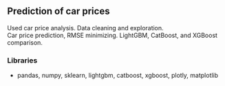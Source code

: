 ## Prediction of car prices
  
  Used car price analysis. Data cleaning and exploration.  
  Car price prediction, RMSE minimizing. LightGBM, CatBoost, and XGBoost comparison.
  
### Libraries  

  - pandas, numpy, sklearn, lightgbm, catboost, xgboost, plotly, matplotlib
